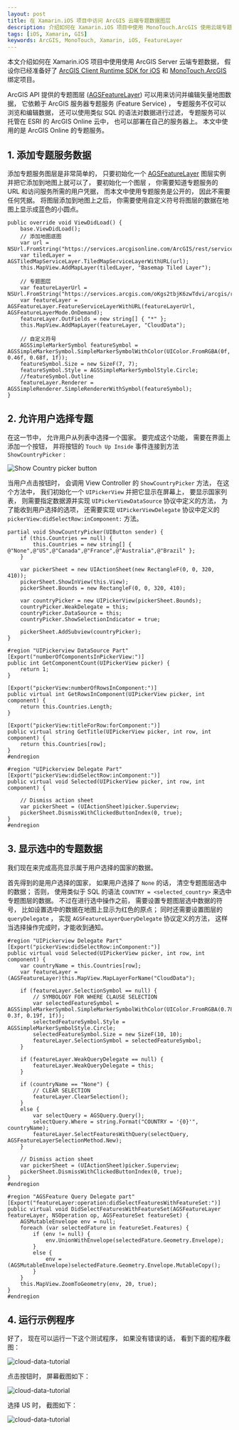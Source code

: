 ```yaml
---
layout: post
title: 在 Xamarin.iOS 项目中访问 ArcGIS 云端专题数据图层
description: 介绍如何在 Xamarin.iOS 项目中使用 MonoTouch.ArcGIS 使用云端专题数据
tags: [iOS, Xamarin, GIS]
keywords: ArcGIS, MonoTouch, Xamarin, iOS, FeatureLayer
---
```


本文介绍如何在 Xamarin.iOS 项目中使用使用 ArcGIS Server 云端专题数据， 假设你已经准备好了 [ArcGIS Client Runtime SDK for iOS][1] 和 [MonoTouch.ArcGIS][2] 绑定项目。

ArcGIS API 提供的专题图层 ([AGSFeatureLayer][3]) 可以用来访问并编辑矢量地图数据， 它依赖于 ArcGIS 服务器专题服务 (Feature Service) ， 专题服务不仅可以浏览和编辑数据， 还可以使用类似 SQL 的语法对数据进行过滤， 专题服务可以托管在 ESRI 的 ArcGIS Online 云中， 也可以部署在自己的服务器上。 本文中使用的是 ArcGIS Online 的专题服务。

## 1. 添加专题服务数据

添加专题服务图层是非常简单的， 只要初始化一个 [AGSFeatureLayer][3] 图层实例并把它添加到地图上就可以了， 要初始化一个图层 ， 你需要知道专题服务的 URL 和访问服务所需的用户凭据， 而本文中使用专题服务是公开的， 因此不需要任何凭据。 将图层添加到地图上之后， 你需要使用自定义符号将图层的数据在地图上显示成蓝色的小圆点。

    public override void ViewDidLoad() {
        base.ViewDidLoad();
        // 添加地图底图
        var url = NSUrl.FromString("https://services.arcgisonline.com/ArcGIS/rest/services/Canvas/World_Light_Gray_Base/MapServer");
        var tiledLayer = AGSTiledMapServiceLayer.TiledMapServiceLayerWithURL(url);
        this.MapView.AddMapLayer(tiledLayer, "Basemap Tiled Layer");
    
        // 专题图层
        var featureLayerUrl = NSUrl.FromString("https://services.arcgis.com/oKgs2tbjK6zwTdvi/arcgis/rest/services/Major_World_Cities/FeatureServer/0");
        var featureLayer = AGSFeatureLayer.FeatureServiceLayerWithURL(featureLayerUrl, AGSFeatureLayerMode.OnDemand);
        featureLayer.OutFields = new string[] { "*" };
        this.MapView.AddMapLayer(featureLayer, "CloudData");
    
        // 自定义符号
        AGSSimpleMarkerSymbol featureSymbol = AGSSimpleMarkerSymbol.SimpleMarkerSymbolWithColor(UIColor.FromRGBA(0f, 0.46f, 0.68f, 1f));
        featureSymbol.Size = new SizeF(7, 7);
        featureSymbol.Style = AGSSimpleMarkerSymbolStyle.Circle;
        //featureSymbol.Outline
        featureLayer.Renderer = AGSSimpleRenderer.SimpleRendererWithSymbol(featureSymbol);
    }

## 2. 允许用户选择专题

在这一节中， 允许用户从列表中选择一个国家。 要完成这个功能， 需要在界面上添加一个按钮， 并将按钮的 `Touch Up Inside` 事件连接到方法 `ShowCountryPicker` :

![Show Country picker button](/assets/post-images/show-country-picker.png)

当用户点击按钮时， 会调用 View Controller 的 `ShowCountryPicker` 方法， 在这个方法中， 我们初始化一个 `UIPickerView` 并把它显示在屏幕上， 要显示国家列表， 则需要指定数据源并实现 `UIPickerViewDataSource` 协议中定义的方法， 为了能收到用户选择的选项， 还需要实现 `UIPickerViewDelegate` 协议中定义的 `pickerView:didSelectRow:inComponent:` 方法。

    partial void ShowCountryPicker(UIButton sender) {
        if (this.Countries == null) {
            this.Countries = new string[] { @"None",@"US",@"Canada",@"France",@"Australia",@"Brazil" };
        }

        var pickerSheet = new UIActionSheet(new RectangleF(0, 0, 320, 410));
        pickerSheet.ShowInView(this.View);
        pickerSheet.Bounds = new RectangleF(0, 0, 320, 410);

        var countryPicker = new UIPickerView(pickerSheet.Bounds);
        countryPicker.WeakDelegate = this;
        countryPicker.DataSource = this;
        countryPicker.ShowSelectionIndicator = true;

        pickerSheet.AddSubview(countryPicker);
    }

    #region "UIPickerview DataSource Part"
    [Export("numberOfComponentsInPickerView:")]
    public int GetComponentCount(UIPickerView picker) {
        return 1;
    }

    [Export("pickerView:numberOfRowsInComponent:")]
    public virtual int GetRowsInComponent(UIPickerView picker, int component) {
        return this.Countries.Length;
    }

    [Export("pickerView:titleForRow:forComponent:")]
    public virtual string GetTitle(UIPickerView picker, int row, int component) {
        return this.Countries[row];
    }
    #endregion
    
    #region "UIPickerview Delegate Part"
    [Export("pickerView:didSelectRow:inComponent:")]
    public virtual void Selected(UIPickerView picker, int row, int component) {

        // Dismiss action sheet
        var pickerSheet = (UIActionSheet)picker.Superview;
        pickerSheet.DismissWithClickedButtonIndex(0, true);
    }
    #endregion

## 3. 显示选中的专题数据

我们现在来完成高亮显示属于用户选择的国家的数据。

首先得到的是用户选择的国家， 如果用户选择了 `None` 的话， 清空专题图层选中的数据； 否则， 使用类似于 SQL 的语法 `COUNTRY = <selected_country>` 来选中专题图层的数据。 不过在进行选中操作之前， 需要设置专题图层选中数据的符号， 比如设置选中的数据在地图上显示为红色的原点； 同时还需要设置图层的 `queryDelegate` ， 实现 `AGSFeatureLayerQueryDelegate` 协议定义的方法， 这样当选择操作完成时，才能收到通知。  

    #region "UIPickerview Delegate Part"
    [Export("pickerView:didSelectRow:inComponent:")]
    public virtual void Selected(UIPickerView picker, int row, int component) {
        var countryName = this.Countries[row];
        var featureLayer = (AGSFeatureLayer)this.MapView.MapLayerForName("CloudData");

        if (featureLayer.SelectionSymbol == null) {
            // SYMBOLOGY FOR WHERE CLAUSE SELECTION
            var selectedFeatureSymbol = AGSSimpleMarkerSymbol.SimpleMarkerSymbolWithColor(UIColor.FromRGBA(0.78f, 0.3f, 0.19f, 1f));
            selectedFeatureSymbol.Style = AGSSimpleMarkerSymbolStyle.Circle;
            selectedFeatureSymbol.Size = new SizeF(10, 10);
            featureLayer.SelectionSymbol = selectedFeatureSymbol;
        }

        if (featureLayer.WeakQueryDelegate == null) {
            featureLayer.WeakQueryDelegate = this;
        }

        if (countryName == "None") {
            // CLEAR SELECTION
            featureLayer.ClearSelection();
        }
        else {
            var selectQuery = AGSQuery.Query();
            selectQuery.Where = string.Format("COUNTRY = '{0}'", countryName);
            featureLayer.SelectFeaturesWithQuery(selectQuery, AGSFeatureLayerSelectionMethod.New);
        }

        // Dismiss action sheet
        var pickerSheet = (UIActionSheet)picker.Superview;
        pickerSheet.DismissWithClickedButtonIndex(0, true);
    }
    #endregion

    #region "AGSFeature Query Delegate part"
    [Export("featureLayer:operation:didSelectFeaturesWithFeatureSet:")]
    public virtual void DidSelectFeaturesWithFeatureSet(AGSFeatureLayer featureLayer, NSOperation op, AGSFeatureSet featureSet) {
        AGSMutableEnvelope env = null;
        foreach (var selectedFature in featureSet.Features) {
            if (env != null) {
                env.UnionWithEnvelope(selectedFature.Geometry.Envelope);
            }
            else {
                env = (AGSMutableEnvelope)selectedFature.Geometry.Envelope.MutableCopy();
            }
        }
        this.MapView.ZoomToGeometry(env, 20, true);
    }
    #endregion

## 4. 运行示例程序

好了， 现在可以运行一下这个测试程序， 如果没有错误的话， 看到下面的程序截图：

![cloud-data-tutorial](/assets/post-images/cloud-data-tutorial-1.png)

点击按钮时， 屏幕截图如下：

![cloud-data-tutorial](/assets/post-images/cloud-data-tutorial-2.png)

选择 US 时， 截图如下：

![cloud-data-tutorial](/assets/post-images/cloud-data-tutorial-3.png)

[1]: https://developers.arcgis.com/en/ios/
[2]: https://github.com/beginor/MonoTouch.ArcGIS
[3]: https://developers.arcgis.com/en/ios/api-reference/interface_a_g_s_feature_layer.html
